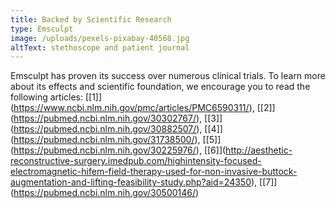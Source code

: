 ```yaml
---
title: Backed by Scientific Research
type: Emsculpt
image: /uploads/pexels-pixabay-40568.jpg
altText: stethoscope and patient journal
---
```

Emsculpt has proven its success over numerous clinical trials. To learn more about its effects and scientific foundation, we encourage you to read the following articles: \[[1]](https://www.ncbi.nlm.nih.gov/pmc/articles/PMC6590311/), \[[2]](https://pubmed.ncbi.nlm.nih.gov/30302767/), [\[3]](https://pubmed.ncbi.nlm.nih.gov/30882507/), [\[4]](https://pubmed.ncbi.nlm.nih.gov/31738500/), [\[5]](https://pubmed.ncbi.nlm.nih.gov/30225976/), [\[6]](http://aesthetic-reconstructive-surgery.imedpub.com/highintensity-focused-electromagnetic-hifem-field-therapy-used-for-non-invasive-buttock-augmentation-and-lifting-feasibility-study.php?aid=24350), [\[7]](https://pubmed.ncbi.nlm.nih.gov/30500146/)